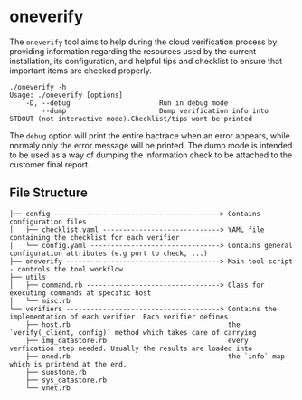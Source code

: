 # oneverify

The `oneverify` tool aims to help during the cloud verification process by providing information regarding the resources used by the current installation, its configuration, and helpful tips and checklist to ensure that important items are checked properly.

```
./oneverify -h
Usage: ./oneverify [options]
    -D, --debug                      Run in debug mode
        --dump                       Dump verification info into STDOUT (not interactive mode).Checklist/tips wont be printed

```

The `debug` option will print the entire bactrace when an error appears, while normaly only the error message will be printed. The dump mode is intended to be used as a way of dumping the information check to be attached to the customer final report.

## File Structure

```
├── config -----------------------------------------> Contains configuration files 
│   ├── checklist.yaml -----------------------------> YAML file containing the checklist for each verifier 
│   └── config.yaml --------------------------------> Contains general configuration attributes (e.g port to check, ...)
├── oneverify --------------------------------------> Main tool script - controls the tool workflow
├── utils
│   ├── command.rb ---------------------------------> Class for executing commands at specific host
│   └── misc.rb
└── verifiers --------------------------------------> Contains the implementation of each verifier. Each verifier defines 
    ├── host.rb                                       the `verify(_client, config)` method which takes care of carrying 
    ├── img_datastore.rb                              every verfication step needed. Usually the results are loaded into 
    ├── oned.rb                                       the `info` map which is printend at the end.
    ├── sunstone.rb
    ├── sys_datastore.rb
    └── vnet.rb

```

